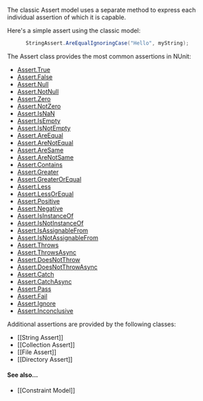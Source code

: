 The classic Assert model uses a separate method to express each 
individual assertion of which it is capable.
   
Here's a simple assert using the classic model:

```csharp
      StringAssert.AreEqualIgnoringCase("Hello", myString);
```
   
The Assert class provides the most common assertions in NUnit:

 * [Assert.True](../classic-assertions/Assert.True.md)
 * [Assert.False](../classic-assertions/Assert.False.md)
 * [Assert.Null](../classic-assertions/Assert.Null.md)
 * [Assert.NotNull](../classic-assertions/Assert.NotNull.md)
 * [Assert.Zero](../classic-assertions/Assert.Zero.md)
 * [Assert.NotZero](../classic-assertions/Assert.NotZero.md)
 * [Assert.IsNaN](../classic-assertions/Assert.IsNaN.md)
 * [Assert.IsEmpty](../classic-assertions/Assert.IsEmpty.md)
 * [Assert.IsNotEmpty](../classic-assertions/Assert.IsNotEmpty.md)
 * [Assert.AreEqual](../classic-assertions/Assert.AreEqual.md)
 * [Assert.AreNotEqual](../classic-assertions/Assert.AreNotEqual.md)
 * [Assert.AreSame](../classic-assertions/Assert.AreSame.md)
 * [Assert.AreNotSame](../classic-assertions/Assert.AreNotSame.md)
 * [Assert.Contains](../classic-assertions/Assert.Contains.md)
 * [Assert.Greater](../classic-assertions/Assert.Greater.md)
 * [Assert.GreaterOrEqual](../classic-assertions/Assert.GreaterOrEqual.md)
 * [Assert.Less](../classic-assertions/Assert.Less.md)
 * [Assert.LessOrEqual](../classic-assertions/Assert.LessOrEqual.md)
 * [Assert.Positive](../classic-assertions/Assert.Positive.md)
 * [Assert.Negative](../classic-assertions/Assert.Negative.md)
 * [Assert.IsInstanceOf](../classic-assertions/Assert.IsInstanceOf.md)
 * [Assert.IsNotInstanceOf](../classic-assertions/Assert.IsNotInstanceOf.md)
 * [Assert.IsAssignableFrom](../classic-assertions/Assert.IsAssignableFrom.md)
 * [Assert.IsNotAssignableFrom](../classic-assertions/Assert.IsNotAssignableFrom.md)
 * [Assert.Throws](../classic-assertions/Assert.Throws.md)
 * [Assert.ThrowsAsync](../classic-assertions/Assert.ThrowsAsync.md)
 * [Assert.DoesNotThrow](../classic-assertions/Assert.DoesNotThrow.md)
 * [Assert.DoesNotThrowAsync](../classic-assertions/Assert.DoesNotThrowAsync.md)
 * [Assert.Catch](../classic-assertions/Assert.Catch.md)
 * [Assert.CatchAsync](../classic-assertions/Assert.CatchAsync.md)
 * [Assert.Pass](../classic-assertions/Assert.Pass.md)
 * [Assert.Fail](../classic-assertions/Assert.Fail.md)
 * [Assert.Ignore](../classic-assertions/Assert.Ignore.md)
 * [Assert.Inconclusive](../classic-assertions/Assert.Inconclusive.md)
 
Additional assertions are provided by the following classes:
 * [[String Assert]]
 * [[Collection Assert]]
 * [[File Assert]]
 * [[Directory Assert]]

#### See also... 
 * [[Constraint Model]]
